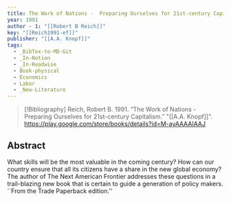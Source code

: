 ```yaml
---
title: The Work of Nations -  Preparing Ourselves for 21st-century Capitalism
year: 1991
author - 1: "[[Robert B Reich]]"
key: "[[Reich1991-ef]]"
publisher: "[[A.A. Knopf]]"
tags:
  - _BibTex-to-MD-Git
  - _In-Notion
  - _In-Readwise
  - Book-physical
  - Economics
  - Labor
  - _New-Literature
---
```


> [!Bibliography]
> Reich, Robert B. 1991. “The Work of Nations -  Preparing Ourselves for 21st-century Capitalism.” "[[A.A. Knopf]]". https://play.google.com/store/books/details?id=M-ayAAAAIAAJ

## Abstract
What skills will be the most valuable in the coming century? How can our country ensure that all its citizens have a share in the new global economy? The author of The Next American Frontier addresses these questions in a trail-blazing new book that is certain to guide a generation of policy makers. ``From the Trade Paperback edition.''